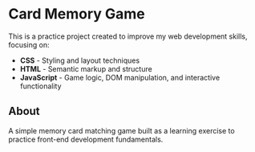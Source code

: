 # Card Memory Game

This is a practice project created to improve my web development skills, focusing on:

- **CSS** - Styling and layout techniques
- **HTML** - Semantic markup and structure  
- **JavaScript** - Game logic, DOM manipulation, and interactive functionality

## About

A simple memory card matching game built as a learning exercise to practice front-end development fundamentals.
